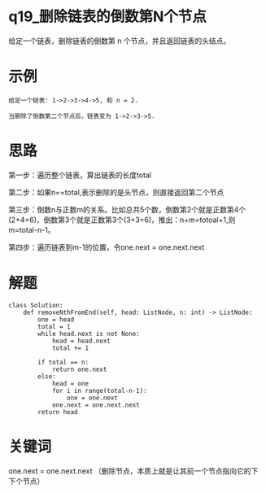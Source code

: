 # q19_删除链表的倒数第N个节点
给定一个链表，删除链表的倒数第 n 个节点，并且返回链表的头结点。
# 示例
    给定一个链表: 1->2->3->4->5, 和 n = 2.

    当删除了倒数第二个节点后，链表变为 1->2->3->5.
# 思路
第一步：遍历整个链表，算出链表的长度total

第二步：如果n==total,表示删除的是头节点，则直接返回第二个节点

第三步：倒数n与正数m的关系。比如总共5个数，倒数第2个就是正数第4个(2+4=6)，倒数第3个就是正数第3个(3+3=6)，推出：n+m=totoal+1,则 m=total-n-1。

第四步：遍历链表到m-1的位置，令one.next = one.next.next
# 解题
    class Solution:
        def removeNthFromEnd(self, head: ListNode, n: int) -> ListNode:
            one = head
            total = 1
            while head.next is not None:
                head = head.next
                total += 1

            if total == n:
                return one.next
            else:
                head = one
                for i in range(total-n-1):
                    one = one.next
                one.next = one.next.next
            return head
# 关键词
one.next = one.next.next （删除节点，本质上就是让其前一个节点指向它的下下个节点）

